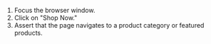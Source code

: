 1. Focus the browser window.
2. Click on "Shop Now."
3. Assert that the page navigates to a product category or featured products.
